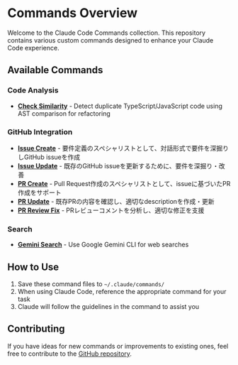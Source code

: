 # Commands Overview

Welcome to the Claude Code Commands collection. This repository contains various custom commands designed to enhance your Claude Code experience.

## Available Commands

### Code Analysis
- **[Check Similarity](/commands/check-similarity)** - Detect duplicate TypeScript/JavaScript code using AST comparison for refactoring

### GitHub Integration
- **[Issue Create](/commands/issue-create)** - 要件定義のスペシャリストとして、対話形式で要件を深掘りしGitHub issueを作成
- **[Issue Update](/commands/issue-update)** - 既存のGitHub issueを更新するために、要件を深掘り・改善
- **[PR Create](/commands/pr-create)** - Pull Request作成のスペシャリストとして、issueに基づいたPR作成をサポート
- **[PR Update](/commands/pr-update)** - 既存PRの内容を確認し、適切なdescriptionを作成・更新
- **[PR Review Fix](/commands/pr-review-fix)** - PRレビューコメントを分析し、適切な修正を支援

### Search
- **[Gemini Search](/commands/gemini-search)** - Use Google Gemini CLI for web searches

## How to Use

1. Save these command files to `~/.claude/commands/`
2. When using Claude Code, reference the appropriate command for your task
3. Claude will follow the guidelines in the command to assist you

## Contributing

If you have ideas for new commands or improvements to existing ones, feel free to contribute to the [GitHub repository](https://github.com/watanabeyu/cc-commands).